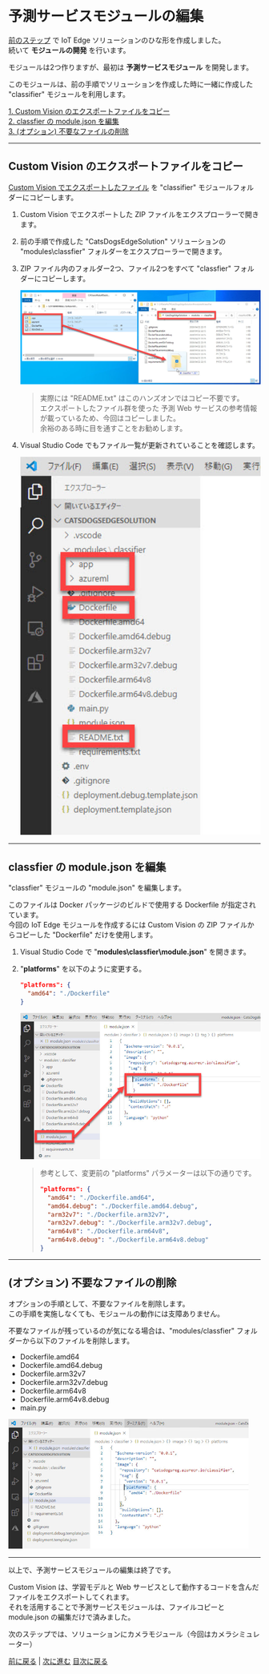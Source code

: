 # 予測サービスモジュールの編集

[前のステップ](./03_create_edgeapp.md) で IoT Edge ソリューションのひな形を作成しました。  
続いて **モジュールの開発** を行います。  

モジュールは2つ作りますが、最初は **予測サービスモジュール** を開発します。

このモジュールは、前の手順でソリューションを作成した時に一緒に作成した "classifier" モジュールを利用します。  

[1. Custom Vision のエクスポートファイルをコピー](#custom-vision-%e3%81%ae%e3%82%a8%e3%82%af%e3%82%b9%e3%83%9d%e3%83%bc%e3%83%88%e3%83%95%e3%82%a1%e3%82%a4%e3%83%ab%e3%82%92%e3%82%b3%e3%83%94%e3%83%bc)  
[2. classfier の module.json を編集](#classfier-%e3%81%ae-modulejson-%e3%82%92%e7%b7%a8%e9%9b%86)  
[3. (オプション) 不要なファイルの削除](#%e3%82%aa%e3%83%97%e3%82%b7%e3%83%a7%e3%83%b3-%e4%b8%8d%e8%a6%81%e3%81%aa%e3%83%95%e3%82%a1%e3%82%a4%e3%83%ab%e3%81%ae%e5%89%8a%e9%99%a4)

---

## Custom Vision のエクスポートファイルをコピー

[Custom Vision でエクスポートしたファイル](./02_custom_vision.md) を "classifier" モジュールフォルダーにコピーします。

1. Custom Vision でエクスポートした ZIP ファイルをエクスプローラーで開きます。
2. 前の手順で作成した "CatsDogsEdgeSolution" ソリューションの "modules\classfier" フォルダーをエクスプローラーで開きます。
3. ZIP ファイル内のフォルダー2つ、ファイル2つをすべて "classfier" フォルダーにコピーします。

   <img src="./images/04/copy_zip_to_classfier.jpg" width="480px" />

   > 実際には "README.txt" はこのハンズオンではコピー不要です。  
   > エクスポートしたファイル群を使った 予測 Web サービスの参考情報が載っているため、今回はコピーしました。  
   > 余裕のある時に目を通すことをお勧めします。

4. Visual Studio Code でもファイル一覧が更新されていることを確認します。

   <img src="./images/04/vs_cvfiles_in_classfier.jpg" width="480px" />

---

## classfier の module.json を編集

"classfier" モジュールの "module.json" を編集します。

このファイルは Docker パッケージのビルドで使用する Dockerfile が指定されています。  
今回の IoT Edge モジュールを作成するには Custom Vision の ZIP ファイルからコピーした "Dockerfile" だけを使用します。

1. Visual Studio Code で "**modules\classfier\module.json**" を開きます。
2. "**platforms**" を以下のように変更する。

   ```json
   "platforms": {
     "amd64": "./Dockerfile"
   }
   ```

   <img src="./images/04/vs_classifier_module_json.jpg" width="480px" />

   > 参考として、変更前の "platforms" パラメーターは以下の通りです。
   >
   > ```json
   > "platforms": {
   >   "amd64": "./Dockerfile.amd64",
   >   "amd64.debug": "./Dockerfile.amd64.debug",
   >   "arm32v7": "./Dockerfile.arm32v7",
   >   "arm32v7.debug": "./Dockerfile.arm32v7.debug",
   >   "arm64v8": "./Dockerfile.arm64v8",
   >   "arm64v8.debug": "./Dockerfile.arm64v8.debug"
   > }
   > ```

---

## (オプション) 不要なファイルの削除

オプションの手順として、不要なファイルを削除します。  
この手順を実施しなくても、モジュールの動作には支障ありません。

不要なファイルが残っているのが気になる場合は、"modules/classfier" フォルダーから以下のファイルを削除します。

- Dockerfile.amd64
- Dockerfile.amd64.debug
- Dockerfile.arm32v7
- Dockerfile.arm32v7.debug
- Dockerfile.arm64v8
- Dockerfile.arm64v8.debug
- main.py

<img src="./images/04/vs_classfier_delete_files.jpg" width="480px" />

---

以上で、予測サービスモジュールの編集は終了です。

Custom Vision は、学習モデルと Web サービスとして動作するコードを含んだファイルをエクスポートしてくれます。  
それを活用することで予測サービスモジュールは、ファイルコピーと module.json の編集だけで済みました。

次のステップでは、ソリューションにカメラモジュール（今回はカメラシミュレーター）

[前に戻る](./03_create_edgeapp.md) | [次に進む](./05_create_cameramodule.md)
[目次に戻る](../README.md)